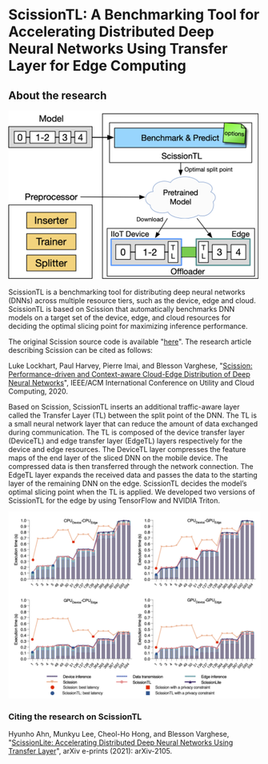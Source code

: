 # ScissionTL: A Benchmarking Tool for Accelerating Distributed Deep Neural Networks Using Transfer Layer for Edge Computing

## About the research

<img src="images/overall_design.png" alt="overall design" width="500"/>

ScissionTL is a benchmarking tool for distributing deep neural networks (DNNs) across multiple resource tiers, such as the device, edge and cloud. ScissionTL is based on Scission that automatically benchmarks DNN models on a target set of the device, edge, and cloud resources for deciding the optimal slicing point for maximizing inference performance. 

The original Scission source code is available "[here](https://github.com/qub-blesson/scission#scission-a-tool-for-maximising-performance-of-deep-neural-networks-in-edge-computing)". The research article describing Scission can be cited as follows: 

Luke Lockhart, Paul Harvey, Pierre Imai, and Blesson Varghese, "[Scission: Performance-driven and Context-aware Cloud-Edge Distribution of Deep Neural Networks](https://arxiv.org/pdf/2008.03523.pdf)", IEEE/ACM International Conference on Utility and Cloud Computing, 2020. 

Based on Scission, ScissionTL inserts an additional traffic-aware layer called the Transfer Layer (TL) between the split point of the DNN. The TL is a small neural network layer that can reduce the amount of data exchanged during communication. The TL is composed of the device transfer layer (DeviceTL) and edge transfer layer (EdgeTL) layers respectively for the device and edge resources. The DeviceTL layer compresses the feature maps of the end layer of the sliced DNN on the mobile device. The compressed data is then transferred through the network connection. The EdgeTL layer expands the received data and passes the data to the starting layer of the remaining DNN on the edge. ScissionTL decides the model’s optimal slicing point when the TL is applied. We developed two versions of ScissionTL for the edge by using TensorFlow and NVIDIA Triton.

<img src="images/densenet.png" alt="densenet" width="750"/>


### Citing the research on ScissionTL

Hyunho Ahn, Munkyu Lee, Cheol-Ho Hong, and Blesson Varghese, "[ScissionLite: Accelerating Distributed Deep Neural Networks Using Transfer Layer](https://arxiv.org/pdf/2105.02019.pdf)", arXiv e-prints (2021): arXiv-2105.


